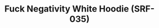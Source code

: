 ---
inv_num: 2016-078
add_credit:
url: 2016-078-fuck-negativity-white-hoodie-srf-035
title: Fuck Negativity White Hoodie (SRF-035)
year: '2016'
display_year: '2016'
medium: Hoodie
dims:
pitch:
ps:
live_url:
youtube:
related_code:
subheading:
download:
commission:
related: "[4277] [2014-088-going-negative-lakes] 2014-088 Going Negative / Lakes"
layout: things-i-made
---